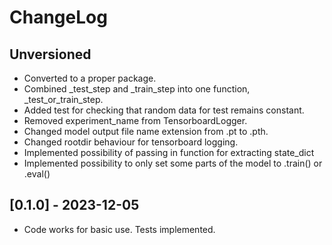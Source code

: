 # ChangeLog

## Unversioned
- Converted to a proper package.
- Combined _test_step and _train_step into one function, _test_or_train_step.
- Added test for checking that random data for test remains constant.
- Removed experiment_name from TensorboardLogger.
- Changed model output file name extension from .pt to .pth.
- Changed rootdir behaviour for tensorboard logging.
- Implemented possibility of passing in function for extracting state_dict
- Implemented possibility to only set some parts of the model to .train() or .eval()

## [0.1.0] - 2023-12-05
- Code works for basic use. Tests implemented.